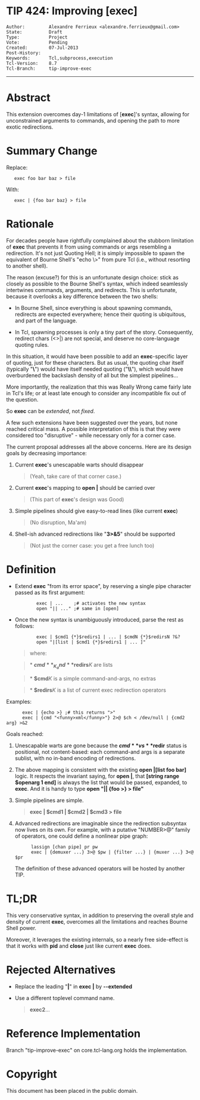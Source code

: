 # TIP 424: Improving [exec]
	Author:         Alexandre Ferrieux <alexandre.ferrieux@gmail.com>
	State:          Draft
	Type:           Project
	Vote:           Pending
	Created:        07-Jul-2013
	Post-History:   
	Keywords:       Tcl,subprocess,execution
	Tcl-Version:    8.7
	Tcl-Branch:     tip-improve-exec
-----

# Abstract

This extension overcomes day-1 limitations of [**exec**]'s syntax,
allowing for unconstrained arguments to commands, and opening the path to more
exotic redirections.

# Summary Change

Replace:

	   exec foo bar baz > file

With:

	   exec | {foo bar baz} > file

# Rationale

For decades people have rightfully complained about the stubborn limitation of
**exec** that prevents it from using commands or args resembling a
redirection. It's not just Quoting Hell; it is simply impossible to spawn the
equivalent of Bourne Shell's "echo \\>" from pure Tcl \(i.e., without resorting
to another shell\).

The reason \(excuse?\) for this is an unfortunate design choice: stick as
closely as possible to the Bourne Shell's syntax, which indeed seamlessly
intertwines commands, arguments, and redirects. This is unfortunate, because
it overlooks a key difference between the two shells:

 * In Bourne Shell, since everything is about spawning commands, redirects are
   expected everywhere; hence their quoting is ubiquitous, and part of the
   language.

 * In Tcl, spawning processes is only a tiny part of the story. Consequently,
   redirect chars \(<>\|\) are not special, and deserve no core-language quoting
   rules.

In this situation, it would have been possible to add an **exec**-specific
layer of quoting, just for these characters.  But as usual, the quoting char
itself \(typically "**\\**"\) would have itself needed quoting \("**\\\\**"\),
which would have overburdened the backslash density of all but the simplest
pipelines...

More importantly, the realization that this was Really Wrong came fairly late
in Tcl's life; or at least late enough to consider any incompatible fix out of
the question.

So **exec** can be _extended_, not _fixed_.

A few such extensions have been suggested over the years, but none reached
critical mass. A possible interpretation of this is that they were considered
too "disruptive" - while necessary only for a corner case.

The current proposal addresses all the above concerns.  Here are its design
goals by decreasing importance:

 1. Current **exec**'s unescapable warts should disappear

	  > \(Yeah, take care of that corner case.\)

 2. Current **exec**'s mapping to **open \|** should be carried over

	  > \(This part of **exec**'s design was Good\)

 3. Simple pipelines should give easy-to-read lines \(like current **exec**\)

	  > \(No disruption, Ma'am\)

 4. Shell-ish advanced redirections like "**3>&5**" should be supported

	  > \(Not just the corner case: you get a free lunch too\)

# Definition

 * Extend **exec** "from its error space", by reserving a single pipe
   character passed as its first argument:

		       exec | ...    ;# activates the new syntax
		       open "|| ..." ;# same in [open]

 * Once the new syntax is unambiguously introduced, parse the rest as follows:

		       exec | $cmd1 {*}$redirs1 | ... | $cmdN {*}$redirsN ?&?
		       open "|[list | $cmd1 {*}$redirs1 | ... ]"

	  > where:

	  > \* **$cmd**_K_ and **$redirs**_K_ are lists

	  > \* **$cmd**_K_ is a simple command-and-args, no extras

	  > \* **$redirs**_K_ is a list of current exec redirection operators

Examples:

	      exec | {echo >} ;# this returns ">"
	      exec | {cmd "<funny>xml</funny>"} 2>@ $ch < /dev/null | {cmd2 arg} >&2

Goals reached:

 1. Unescapable warts are gone because the **$cmd** vs **$redir** status
    is positional, not content-based: each command-and args is a separate
    sublist, with no in-band encoding of redirections.

 2. The above mapping is consistent with the existing **open \|[list foo
    bar]** logic.  It respects the invariant saying, for **open \|**,
    that **[string range $openarg 1 end]** is always the list that would be
    passed, expanded, to **exec**. And it is handy to type
    **open "\|\| \{foo >\} > file"**

 3. Simple pipelines are simple.

	  >  **exec \| $cmd1 \| $cmd2 \| $cmd3 > file**

 4. Advanced redirections are imaginable since the redirection subsyntax
    now lives on its own. For example, with a putative "NUMBER>@" family
    of operators, one could define a nonlinear pipe graph:

		      lassign [chan pipe] pr pw
		      exec | {demuxer ...} 3>@ $pw | {filter ...} | {muxer ...} 3<@ $pr

    The definition of these advanced operators will be hosted by another TIP.

# TL;DR

This very conservative syntax, in addition to preserving the overall style and
density of current **exec**, overcomes all the limitations and reaches
Bourne Shell power.

Moreover, it leverages the existing internals, so a nearly free side-effect
is that it works with **pid** and **close** just like current **exec**
does.

# Rejected Alternatives

 * Replace the leading "**\|**" in **exec \|** by **--extended**

 * Use a different toplevel command name.

	  > **exec2**...

# Reference Implementation

Branch "tip-improve-exec" on core.tcl-lang.org holds the implementation.

# Copyright

This document has been placed in the public domain.


